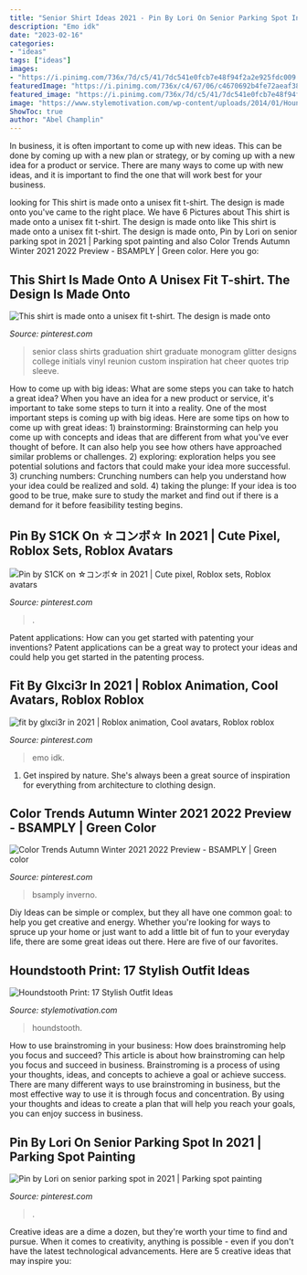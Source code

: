 ```yaml
---
title: "Senior Shirt Ideas 2021 - Pin By Lori On Senior Parking Spot In 2021"
description: "Emo idk"
date: "2023-02-16"
categories:
- "ideas"
tags: ["ideas"]
images:
- "https://i.pinimg.com/736x/7d/c5/41/7dc541e0fcb7e48f94f2a2e925fdc009.jpg"
featuredImage: "https://i.pinimg.com/736x/c4/67/06/c4670692b4fe72aeaf384e9aaeb0a7de.jpg"
featured_image: "https://i.pinimg.com/736x/7d/c5/41/7dc541e0fcb7e48f94f2a2e925fdc009.jpg"
image: "https://www.stylemotivation.com/wp-content/uploads/2014/01/Houndstooth-Print-17-Stylish-Outfit-Ideas-5-620x908.jpg"
ShowToc: true
author: "Abel Champlin"
---
```



In business, it is often important to come up with new ideas. This can be done by coming up with a new plan or strategy, or by coming up with a new idea for a product or service. There are many ways to come up with new ideas, and it is important to find the one that will work best for your business.

	

		
looking for This shirt is made onto a unisex fit t-shirt. The design is made onto you've came to the right place. We have 6 Pictures about This shirt is made onto a unisex fit t-shirt. The design is made onto like This shirt is made onto a unisex fit t-shirt. The design is made onto, Pin by Lori on senior parking spot in 2021 | Parking spot painting and also Color Trends Autumn Winter 2021 2022 Preview - BSAMPLY | Green color. Here you go:
		
    
## This Shirt Is Made Onto A Unisex Fit T-shirt. The Design Is Made Onto

<img loading=lazy src="https://i.pinimg.com/736x/c4/67/06/c4670692b4fe72aeaf384e9aaeb0a7de.jpg" onerror="this.onerror=null;this.src='https://tse3.mm.bing.net/th?id=OIP.MHDdQXTVrlRQF9nXLNyAQQHaL1&amp;pid=15.1';" alt="This shirt is made onto a unisex fit t-shirt. The design is made onto">

_Source: pinterest.com_

>senior class shirts graduation shirt graduate monogram glitter designs college initials vinyl reunion custom inspiration hat cheer quotes trip sleeve. 

	

How to come up with big ideas: What are some steps you can take to hatch a great idea?
When you have an idea for a new product or service, it's important to take some steps to turn it into a reality. One of the most important steps is coming up with big ideas. Here are some tips on how to come up with great ideas: 1) brainstorming: Brainstorming can help you come up with concepts and ideas that are different from what you've ever thought of before. It can also help you see how others have approached similar problems or challenges. 2) exploring: exploration helps you see potential solutions and factors that could make your idea more successful. 3) crunching numbers: Crunching numbers can help you understand how your idea could be realized and sold. 4) taking the plunge: If your idea is too good to be true, make sure to study the market and find out if there is a demand for it before feasibility testing begins.

    
## Pin By S1CK On ☆コンボ☆ In 2021 | Cute Pixel, Roblox Sets, Roblox Avatars

<img loading=lazy src="https://i.pinimg.com/736x/7d/c5/41/7dc541e0fcb7e48f94f2a2e925fdc009.jpg" onerror="this.onerror=null;this.src='https://tse2.mm.bing.net/th?id=OIP.D1-_MVulaDKMBYf4Lga2ygHaLf&amp;pid=15.1';" alt="Pin by S1CK on ☆コンボ☆ in 2021 | Cute pixel, Roblox sets, Roblox avatars">

_Source: pinterest.com_

>. 

	

Patent applications: How can you get started with patenting your inventions?
Patent applications can be a great way to protect your ideas and could help you get started in the patenting process.

    
## Fit By Glxci3r In 2021 | Roblox Animation, Cool Avatars, Roblox Roblox

<img loading=lazy src="https://i.pinimg.com/736x/1c/f6/33/1cf63342090a27e961ca11d3b23849dc.jpg" onerror="this.onerror=null;this.src='https://tse3.mm.bing.net/th?id=OIP.mKvWc_snBzFfBMZIRRbyYwHaNP&amp;pid=15.1';" alt="fit by glxci3r in 2021 | Roblox animation, Cool avatars, Roblox roblox">

_Source: pinterest.com_

>emo idk. 

	

1. Get inspired by nature. She's always been a great source of inspiration for everything from architecture to clothing design.

    
## Color Trends Autumn Winter 2021 2022 Preview - BSAMPLY | Green Color

<img loading=lazy src="https://i.pinimg.com/736x/fe/96/73/fe967329a09392041fd09ffc5d465b31.jpg" onerror="this.onerror=null;this.src='https://tse2.mm.bing.net/th?id=OIP.iVtblGKrV8ZHkVXUxidmXgHaKd&amp;pid=15.1';" alt="Color Trends Autumn Winter 2021 2022 Preview - BSAMPLY | Green color">

_Source: pinterest.com_

>bsamply inverno. 

	

Diy Ideas can be simple or complex, but they all have one common goal: to help you get creative and energy. Whether you're looking for ways to spruce up your home or just want to add a little bit of fun to your everyday life, there are some great ideas out there. Here are five of our favorites.

    
## Houndstooth Print: 17 Stylish Outfit Ideas

<img loading=lazy src="https://www.stylemotivation.com/wp-content/uploads/2014/01/Houndstooth-Print-17-Stylish-Outfit-Ideas-5-620x908.jpg" onerror="this.onerror=null;this.src='https://tse4.mm.bing.net/th?id=OIP.503_Y3j2W3IPQA5YZRxMGgHaK2&amp;pid=15.1';" alt="Houndstooth Print: 17 Stylish Outfit Ideas">

_Source: stylemotivation.com_

>houndstooth. 

	

How to use brainstroming in your business: How does brainstroming help you focus and succeed?
This article is about how brainstroming can help you focus and succeed in business. Brainstroming is a process of using your thoughts, ideas, and concepts to achieve a goal or achieve success. There are many different ways to use brainstroming in business, but the most effective way to use it is through focus and concentration. By using your thoughts and ideas to create a plan that will help you reach your goals, you can enjoy success in business.

    
## Pin By Lori On Senior Parking Spot In 2021 | Parking Spot Painting

<img loading=lazy src="https://i.pinimg.com/736x/85/d2/c4/85d2c4c0189a5a2094b7aad808a45011.jpg" onerror="this.onerror=null;this.src='https://tse1.mm.bing.net/th?id=OIP.Cfs2gNXcl_ridG5rNs4YtgHaJ3&amp;pid=15.1';" alt="Pin by Lori on senior parking spot in 2021 | Parking spot painting">

_Source: pinterest.com_

>. 

	

Creative ideas are a dime a dozen, but they're worth your time to find and pursue. When it comes to creativity, anything is possible - even if you don't have the latest technological advancements. Here are 5 creative ideas that may inspire you: 

